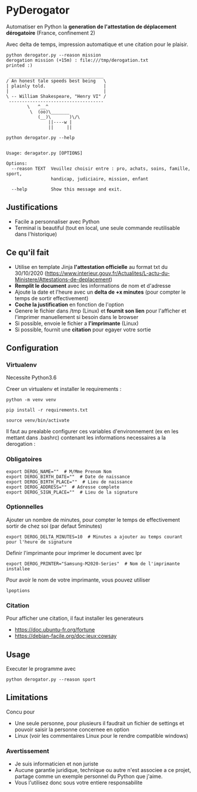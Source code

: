 # PyDerogator 


Automatiser en Python la **generation de l'attestation de déplacement dérogatoire** (France, confinement 2)

Avec delta de temps, impression automatique et une citation pour le plaisir.


```
python derogator.py --reason mission
derogation mission (+15m) : file:///tmp/derogation.txt
printed :)

 ____________________________________
/ An honest tale speeds best being   \
| plainly told.                      |
|                                    |
\ -- William Shakespeare, "Henry VI" /
 ------------------------------------
        \   ^__^
         \  (oo)\_______
            (__)\       )\/\
                ||----w |
                ||     ||

```



```
python derogator.py --help


Usage: deragator.py [OPTIONS]

Options:
  --reason TEXT  Veuillez choisir entre : pro, achats, soins, famille, sport,
                 handicap, judiciaire, mission, enfant

  --help         Show this message and exit.

```






## Justifications

- Facile a personnaliser avec Python
- Terminal is beautiful (tout en local, une seule commande reutilisable dans l'historique)


## Ce qu'il fait

- Utilise en template Jinja **l'attestation officielle** au format txt du 30/10/2020 (https://www.interieur.gouv.fr/Actualites/L-actu-du-Ministere/Attestations-de-deplacement)
- **Remplit le document** avec les informations de nom et d'adresse
- Ajoute la date et l'heure avec un **delta de +x minutes** (pour compter le temps de sortir effectivement)
- **Coche la justification** en fonction de l'option
- Genere le fichier dans /tmp (Linux) et **fournit son lien** pour l'afficher et l'imprimer manuellement si besoin dans le browser
- Si possible, envoie le fichier a **l'imprimante** (Linux)
- Si possible, fournit une **citation** pour egayer votre sortie




## Configuration


### Virtualenv


Necessite Python3.6

Creer un virtualenv et installer le requirements :
```
python -m venv venv

pip install -r requirements.txt

source venv/bin/activate
```

Il faut au prealable configurer ces variables d'environnement (ex en les mettant dans .bashrc) contenant les informations necessaires a la derogation :

### Obligatoires

```
export DEROG_NAME=""  # M/Mme Prenom Nom
export DEROG_BIRTH_DATE=""  # Date de naissance
export DEROG_BIRTH_PLACE=""  # Lieu de naissance
export DEROG_ADDRESS=""  # Adresse complete
export DEROG_SIGN_PLACE=""  # Lieu de la signature
```

### Optionnelles

Ajouter un nombre de minutes, pour compter le temps de effectivement sortir de chez soi (par defaut 5minutes)

```
export DEROG_DELTA_MINUTES=10  # Minutes a ajouter au temps courant pour l'heure de signature
```

Definir l'imprimante pour imprimer le document avec lpr

```
export DEROG_PRINTER="Samsung-M2020-Series"  # Nom de l'imprimante installee
```

Pour avoir le nom de votre imprimante, vous pouvez utiliser
```
lpoptions
```


### Citation

Pour afficher une citation, il faut installer les generateurs
- https://doc.ubuntu-fr.org/fortune 
- https://debian-facile.org/doc:jeux:cowsay


## Usage

Executer le programme avec
```
python derogator.py --reason sport

```

## Limitations

Concu pour
- Une seule personne, pour plusieurs il faudrait un fichier de settings et pouvoir saisir la personne concernee en option
- Linux (voir les commentaires Linux pour le rendre compatible windows)


### Avertissement

- Je suis informaticien et non juriste
- Aucune garantie juridique, technique ou autre n'est associee a ce projet, partage comme un exemple personnel du Python que j'aime.
- Vous l'utilisez donc sous votre entiere responsabilite 
